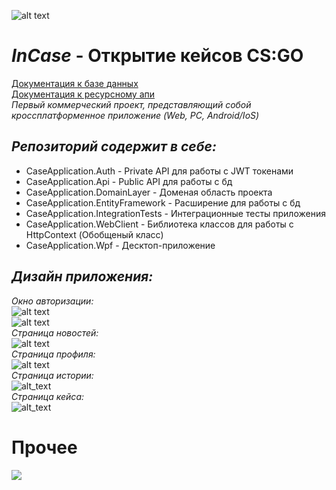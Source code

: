 ![alt text](https://sun9-83.userapi.com/impg/KZb62xYb5iynlL00ivIQeUCQIJNXGpUGHfjCOA/IVL6knc9ycU.jpg?size=192x132&quality=96&sign=dd171982807a3f3d0e896ae5e106c14b&type=album)
# _InCase_ - Открытие кейсов CS:GO<br/>
[Документация к базе данных](https://github.com/InCase-buy-and-opening-cases/InCase_backend/blob/InCase.dev/DbDocs.md)<br/>
[Документация к ресурсному апи](https://github.com/InCase-buy-and-opening-cases/InCase_backend/blob/InCase.dev/ApiResDocs.md)
<br/>_Первый коммерческий проект, представляющий собой кроссплатформенное приложение (Web, PC, Android/IoS)<br/>_
## _Репозиторий содержит в себе:_
- CaseApplication.Auth - Private API для работы с JWT токенами
- CaseApplication.Api - Public API для работы с бд
- CaseApplication.DomainLayer - Доменая область проекта
- CaseApplication.EntityFramework - Расширение для работы с бд
- CaseApplication.IntegrationTests - Интеграционные тесты приложения
- CaseApplication.WebClient - Библиотека классов для работы с HttpContext (Обобщеный класс)
- CaseApplication.Wpf - Десктоп-приложение
## _Дизайн приложения:_
_Окно авторизации:_<br/>
![alt text](https://sun9-80.userapi.com/impg/3HjyjFMqbE7FbqWNLboFxuMDSdvwb8xuOS5lyw/oTm0k4N8ajU.jpg?size=763x429&quality=96&sign=4d86240bca60e0fe778bae6c9c6fe306&type=album)<br/>
![alt text](https://sun9-86.userapi.com/impg/EfICm3ErYh-1if5fqcBJslCDLCQ9CfdmprmSBA/OS9-CXGExqY.jpg?size=763x431&quality=96&sign=c3a9f867607fa48858eb9c70edb99c82&type=album)<br/>
_Страница новостей:_<br/>
![alt text](https://sun9-57.userapi.com/impg/Vk4a_UEvT_6MUEue3ZwnGckDc_cSMxHEtfaljg/kV5kbvaanlk.jpg?size=762x435&quality=96&sign=b68f78d58c867261b17a6d065768dda8&type=album)<br/>
_Страница профиля:_<br/>
![alt text](https://sun9-75.userapi.com/impg/5PWU9XyuruyxF4wh5fh8eiN3e2e9NMN7pa09Ww/B-g4hgB4Vb4.jpg?size=757x421&quality=96&sign=cf958c25d72dd247b61445aea438d1d7&type=album)<br/>
_Страница истории:_<br/>
![alt_text](https://sun9-38.userapi.com/impg/AMtBo0N1EfC2WE5Jkofq3sbLEVB73YB4TMTdxg/phGkNaKBdEM.jpg?size=764x428&quality=96&sign=acd92e1f90a61f935f1a513c2f8594c7&type=album)<br/>
_Страница кейса:_<br/>
![alt_text](https://sun9-19.userapi.com/impg/6oYInXa5fAs15OEAsGTcpARb9NCJq7Iz9m7eJw/XKJnCAvRnA8.jpg?size=762x431&quality=96&sign=2f86d6c43898b0c58648e474484fee93&type=album)<br/>
# Прочее<br/>
![](http://github-profile-summary-cards.vercel.app/api/cards/repos-per-language?username=prn-ic&theme=github_dark)<br/>

